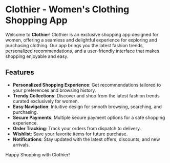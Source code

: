 # Clothier - Women's Clothing Shopping App


Welcome to **Clothier**! Clothier is an exclusive shopping app designed for women, offering a seamless and delightful experience for exploring and purchasing clothing. Our app brings you the latest fashion trends, personalized recommendations, and a user-friendly interface that makes shopping enjoyable and easy.


## Features

- **Personalized Shopping Experience**: Get recommendations tailored to your preferences and browsing history.
- **Trendy Collections**: Discover and shop from the latest fashion trends curated exclusively for women.
- **Easy Navigation**: Intuitive design for smooth browsing, searching, and purchasing.
- **Secure Payments**: Multiple secure payment options for a safe shopping experience.
- **Order Tracking**: Track your orders from dispatch to delivery.
- **Wishlist**: Save your favorite items for future purchase.
- **Notifications**: Stay updated with the latest offers, discounts, and new arrivals.
   
Happy Shopping with Clothier!
